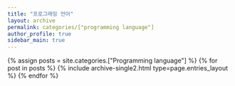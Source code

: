 ```yaml
---
title: "프로그래밍 언어"
layout: archive
permalink: categories/["programming language"]
author_profile: true
sidebar_main: true
---
```


{% assign posts = site.categories.["Programming language"] %}
{% for post in posts %} {% include archive-single2.html type=page.entries_layout %} {% endfor %}
